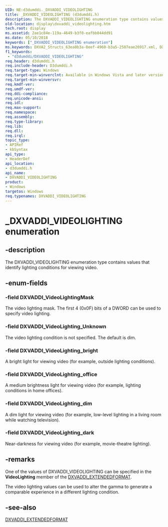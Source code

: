 ```yaml
---
UID: NE:d3dumddi._DXVADDI_VIDEOLIGHTING
title: _DXVADDI_VIDEOLIGHTING (d3dumddi.h)
description: The DXVADDI_VIDEOLIGHTING enumeration type contains values that identify lighting conditions for viewing video.
old-location: display\dxvaddi_videolighting.htm
tech.root: display
ms.assetid: 2ae1c84e-119a-4649-b3f0-eafbb044dd91
ms.date: 05/10/2018
keywords: ["_DXVADDI_VIDEOLIGHTING enumeration"]
ms.keywords: DXVA2_Structs_63ea0b3a-8eef-4960-b3a5-2587eae26917.xml, DXVADDI_VIDEOLIGHTING, DXVADDI_VIDEOLIGHTING enumeration [Display Devices], DXVADDI_VideoLightingMask, DXVADDI_VideoLighting_Unknown, DXVADDI_VideoLighting_bright, DXVADDI_VideoLighting_dark, DXVADDI_VideoLighting_dim, DXVADDI_VideoLighting_office, _DXVADDI_VIDEOLIGHTING, d3dumddi/DXVADDI_VIDEOLIGHTING, d3dumddi/DXVADDI_VideoLightingMask, d3dumddi/DXVADDI_VideoLighting_Unknown, d3dumddi/DXVADDI_VideoLighting_bright, d3dumddi/DXVADDI_VideoLighting_dark, d3dumddi/DXVADDI_VideoLighting_dim, d3dumddi/DXVADDI_VideoLighting_office, display.dxvaddi_videolighting
f1_keywords:
 - "d3dumddi/DXVADDI_VIDEOLIGHTING"
req.header: d3dumddi.h
req.include-header: D3dumddi.h
req.target-type: Windows
req.target-min-winverclnt: Available in Windows Vista and later versions of the Windows operating systems.
req.target-min-winversvr: 
req.kmdf-ver: 
req.umdf-ver: 
req.ddi-compliance: 
req.unicode-ansi: 
req.idl: 
req.max-support: 
req.namespace: 
req.assembly: 
req.type-library: 
req.lib: 
req.dll: 
req.irql: 
topic_type:
- APIRef
- kbSyntax
api_type:
- HeaderDef
api_location:
- d3dumddi.h
api_name:
- DXVADDI_VIDEOLIGHTING
product:
- Windows
targetos: Windows
req.typenames: DXVADDI_VIDEOLIGHTING
---
```


# _DXVADDI_VIDEOLIGHTING enumeration


## -description


The DXVADDI_VIDEOLIGHTING enumeration type contains values that identify lighting conditions for viewing video.


## -enum-fields




### -field DXVADDI_VideoLightingMask

The video lighting mask. The first 4 (0x0F) bits of a DWORD can be used to specify video lighting.


### -field DXVADDI_VideoLighting_Unknown

The video lighting condition is not specified. The default is dim.


### -field DXVADDI_VideoLighting_bright

A bright light for viewing video (for example, outside lighting conditions).


### -field DXVADDI_VideoLighting_office

A medium brightness light for viewing video (for example, lighting conditions in home offices).


### -field DXVADDI_VideoLighting_dim

A dim light for viewing video (for example, low-level lighting in a living room while watching television). 


### -field DXVADDI_VideoLighting_dark

Near-darkness for viewing video (for example, movie-theatre lighting).


## -remarks



One of the values of DXVADDI_VIDEOLIGHTING can be specified in the <b>VideoLighting</b> member of the <a href="https://docs.microsoft.com/windows-hardware/drivers/ddi/d3dumddi/ns-d3dumddi-_dxvaddi_extendedformat">DXVADDI_EXTENDEDFORMAT</a>.

The video lighting values can be used to alter the gamma to generate a comparable experience in a different lighting condition. 




## -see-also




<a href="https://docs.microsoft.com/windows-hardware/drivers/ddi/d3dumddi/ns-d3dumddi-_dxvaddi_extendedformat">DXVADDI_EXTENDEDFORMAT</a>
 

 

